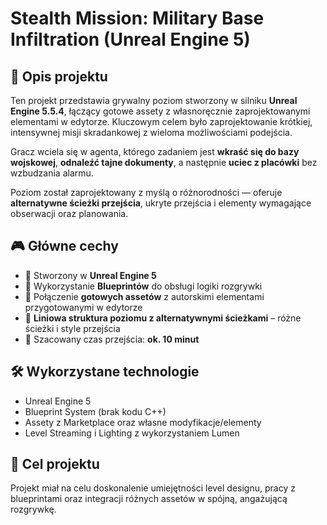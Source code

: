 # Stealth Mission: Military Base Infiltration (Unreal Engine 5)

## 📌 Opis projektu

Ten projekt przedstawia grywalny poziom stworzony w silniku **Unreal Engine 5.5.4**, łączący gotowe assety z własnoręcznie zaprojektowanymi elementami w edytorze. Kluczowym celem było zaprojektowanie krótkiej, intensywnej misji skradankowej z wieloma możliwościami podejścia.

Gracz wciela się w agenta, którego zadaniem jest **wkraść się do bazy wojskowej**, **odnaleźć tajne dokumenty**, a następnie **uciec z placówki** bez wzbudzania alarmu.  

Poziom został zaprojektowany z myślą o różnorodności — oferuje **alternatywne ścieżki przejścia**, ukryte przejścia i elementy wymagające obserwacji oraz planowania.

## 🎮 Główne cechy

- 🔹 Stworzony w **Unreal Engine 5**
- 🔹 Wykorzystanie **Blueprintów** do obsługi logiki rozgrywki
- 🔹 Połączenie **gotowych assetów** z autorskimi elementami przygotowanymi w edytorze
- 🔹 **Liniowa struktura poziomu z alternatywnymi ścieżkami** – różne ścieżki i style przejścia
- 🔹 Szacowany czas przejścia: **ok. 10 minut**

## 🛠️ Wykorzystane technologie

- Unreal Engine 5
- Blueprint System (brak kodu C++)
- Assety z Marketplace oraz własne modyfikacje/elementy
- Level Streaming i Lighting z wykorzystaniem Lumen

## 🎯 Cel projektu
Projekt miał na celu doskonalenie umiejętności level designu, pracy z blueprintami oraz integracji różnych assetów w spójną, angażującą rozgrywkę.

